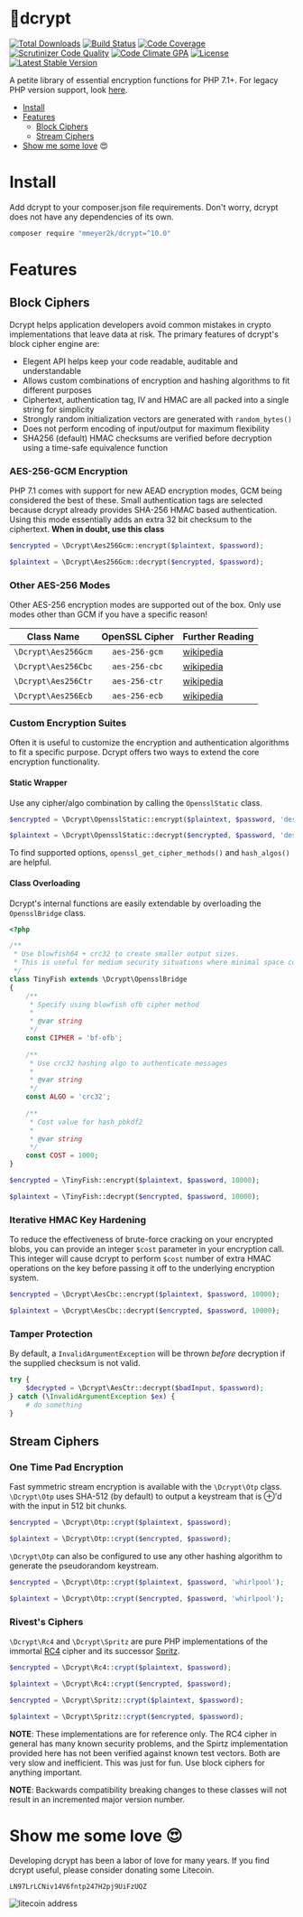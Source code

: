 :closed_lock_with_key:dcrypt
======
[![Total Downloads](https://poser.pugx.org/mmeyer2k/dcrypt/downloads)](https://packagist.org/packages/mmeyer2k/dcrypt)
[![Build Status](https://circleci.com/gh/mmeyer2k/dcrypt/tree/master.svg?style=shield)](https://circleci.com/gh/mmeyer2k/dcrypt)
[![Code Coverage](https://scrutinizer-ci.com/g/mmeyer2k/dcrypt/badges/coverage.png?b=master)](https://scrutinizer-ci.com/g/mmeyer2k/dcrypt/?branch=master)
[![Scrutinizer Code Quality](https://scrutinizer-ci.com/g/mmeyer2k/dcrypt/badges/quality-score.png?b=master)](https://scrutinizer-ci.com/g/mmeyer2k/dcrypt/?branch=master)
[![Code Climate GPA](https://codeclimate.com/github/mmeyer2k/dcrypt/badges/gpa.svg)](https://codeclimate.com/github/mmeyer2k/dcrypt)
[![License](https://poser.pugx.org/mmeyer2k/dcrypt/license.svg)](https://packagist.org/packages/mmeyer2k/dcrypt)
[![Latest Stable Version](https://poser.pugx.org/mmeyer2k/dcrypt/version)](https://packagist.org/packages/mmeyer2k/dcrypt)

A petite library of essential encryption functions for PHP 7.1+.
For legacy PHP version support, look [here](https://github.com/mmeyer2k/dcrypt/blob/master/docs/LEGACY.md).

- [Install](#install)
- [Features](#features)
  - [Block Ciphers](#block-ciphers)
  - [Stream Ciphers](#stream-ciphers)
- [Show me some love](#show-me-some-love-heart_eyes) :heart_eyes:

# Install
Add dcrypt to your composer.json file requirements.
Don't worry, dcrypt does not have any dependencies of its own.
```bash
composer require "mmeyer2k/dcrypt=^10.0"
```

# Features
## Block Ciphers
Dcrypt helps application developers avoid common mistakes in crypto implementations that leave data at risk.
The primary features of dcrypt's block cipher engine are:
- Elegent API helps keep your code readable, auditable and understandable
- Allows custom combinations of encryption and hashing algorithms to fit different purposes
- Ciphertext, authentication tag, IV and HMAC are all packed into a single string for simplicity
- Strongly random initialization vectors are generated with `random_bytes()`
- Does not perform encoding of input/output for maximum flexibility
- SHA256 (default) HMAC checksums are verified before decryption using a time-safe equivalence function

### AES-256-GCM Encryption
PHP 7.1 comes with support for new AEAD encryption modes, GCM being considered the best of these.
Small authentication tags are selected because dcrypt already provides SHA-256 HMAC based authentication.
Using this mode essentially adds an extra 32 bit checksum to the ciphertext.
**When in doubt, use this class**

```php
$encrypted = \Dcrypt\Aes256Gcm::encrypt($plaintext, $password);

$plaintext = \Dcrypt\Aes256Gcm::decrypt($encrypted, $password);
```

### Other AES-256 Modes

Other AES-256 encryption modes are supported out of the box.
Only use modes other than GCM if you have a specific reason!

| Class Name           | OpenSSL Cipher   | Further Reading |
| -------------------- | :--------------: | --------------- |
| `\Dcrypt\Aes256Gcm`  |    `aes-256-gcm` | [wikipedia](https://en.wikipedia.org/wiki/Galois/Counter_Mode)               |
| `\Dcrypt\Aes256Cbc`  |    `aes-256-cbc` | [wikipedia](https://en.wikipedia.org/wiki/Galois/Counter_Mode)                |
| `\Dcrypt\Aes256Ctr`  |    `aes-256-ctr` | [wikipedia](https://en.wikipedia.org/wiki/Block_cipher_mode_of_operation#Counter_(CTR))                |
| `\Dcrypt\Aes256Ecb`  |    `aes-256-ecb` | [wikipedia](https://en.wikipedia.org/wiki/Block_cipher_mode_of_operation#ECB)                |

### Custom Encryption Suites
Often it is useful to customize the encryption and authentication algorithms to fit a specific purpose.
Dcrypt offers two ways to extend the core encryption functionality.

#### Static Wrapper
Use any cipher/algo combination by calling the `OpensslStatic` class.

```php
$encrypted = \Dcrypt\OpensslStatic::encrypt($plaintext, $password, 'des-ofb', 'md5');

$plaintext = \Dcrypt\OpensslStatic::decrypt($encrypted, $password, 'des-ofb', 'md5');
```

To find supported options, `openssl_get_cipher_methods()` and `hash_algos()` are helpful.

#### Class Overloading
Dcrypt's internal functions are easily extendable by overloading the `OpensslBridge` class. 

```php
<?php

/**
 * Use blowfish64 + crc32 to create smaller output sizes. 
 * This is useful for medium security situations where minimal space consumption is important.
 */
class TinyFish extends \Dcrypt\OpensslBridge 
{
    /**
     * Specify using blowfish ofb cipher method
     *
     * @var string
     */
    const CIPHER = 'bf-ofb';
    
    /**
     * Use crc32 hashing algo to authenticate messages
     *
     * @var string
     */
    const ALGO = 'crc32';
    
    /**
     * Cost value for hash_pbkdf2
     *
     * @var string
     */
    const COST = 1000;
}
```

```php
$encrypted = \TinyFish::encrypt($plaintext, $password, 10000);

$plaintext = \TinyFish::decrypt($encrypted, $password, 10000);
```

### Iterative HMAC Key Hardening
To reduce the effectiveness of brute-force cracking on your encrypted blobs, you can provide an integer `$cost` parameter in your encryption call. 
This integer will cause dcrypt to perform `$cost` number of extra HMAC operations on the key before passing it off to the underlying encryption system.
```php
$encrypted = \Dcrypt\AesCbc::encrypt($plaintext, $password, 10000);

$plaintext = \Dcrypt\AesCbc::decrypt($encrypted, $password, 10000);
```

### Tamper Protection
By default, a `InvalidArgumentException` will be thrown *before* decryption if the supplied checksum is not valid.
```php
try {
    $decrypted = \Dcrypt\AesCtr::decrypt($badInput, $password);
} catch (\InvalidArgumentException $ex) {
    # do something
}
```

## Stream Ciphers

### One Time Pad Encryption
Fast symmetric stream encryption is available with the `\Dcrypt\Otp` class.
`\Dcrypt\Otp` uses SHA-512 (by default) to output a keystream that is ⊕'d with the input in 512 bit chunks. 
```php
$encrypted = \Dcrypt\Otp::crypt($plaintext, $password);

$plaintext = \Dcrypt\Otp::crypt($encrypted, $password);
```

`\Dcrypt\Otp` can also be configured to use any other hashing algorithm to generate the
pseudorandom keystream.
```php
$encrypted = \Dcrypt\Otp::crypt($plaintext, $password, 'whirlpool');

$plaintext = \Dcrypt\Otp::crypt($encrypted, $password, 'whirlpool');
```

### Rivest's Ciphers
`\Dcrypt\Rc4` and `\Dcrypt\Spritz` are pure PHP implementations of the immortal [RC4](https://en.wikipedia.org/wiki/RC4) cipher and its successor [Spritz](https://people.csail.mit.edu/rivest/pubs/RS14.pdf).
```php
$encrypted = \Dcrypt\Rc4::crypt($plaintext, $password);

$plaintext = \Dcrypt\Rc4::crypt($encrypted, $password);
```
```php
$encrypted = \Dcrypt\Spritz::crypt($plaintext, $password);

$plaintext = \Dcrypt\Spritz::crypt($encrypted, $password);
```

**NOTE**: 
These implementations are for reference only. 
The RC4 cipher in general has many known security problems, and the Spirtz implementation provided here has not been verified against known test vectors. 
Both are very slow and inefficient. 
This was just for fun. 
Use block ciphers for anything important.

**NOTE**: 
Backwards compatibility breaking changes to these classes will not result in an incremented major version number.

# Show me some love :heart_eyes:
Developing dcrypt has been a labor of love for many years. 
If you find dcrypt useful, please consider donating some Litecoin.
 
`LN97LrLCNiv14V6fntp247H2pj9UiFzUQZ`

 ![litecoin address](https://mmeyer2k.github.io/images/litecoin-wallet.png)
